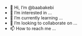 - 👋 Hi, I’m @baabakebi
- 👀 I’m interested in ...
- 🌱 I’m currently learning ...
- 💞️ I’m looking to collaborate on ...
- 📫 How to reach me ...

<!---
baabakebi/baabakebi is a ✨ special ✨ repository because its `README.md` (this file) appears on your GitHub profile.
You can click the Preview link to take a look at your changes.
--->
